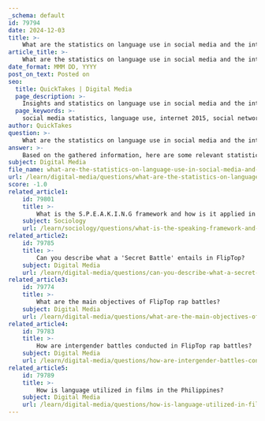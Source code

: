 ```yaml
---
_schema: default
id: 79794
date: 2024-12-03
title: >-
    What are the statistics on language use in social media and the internet in 2015?
article_title: >-
    What are the statistics on language use in social media and the internet in 2015?
date_format: MMM DD, YYYY
post_on_text: Posted on
seo:
  title: QuickTakes | Digital Media
  page_description: >-
    Insights and statistics on language use in social media and the internet from 2015, highlighting the growth of social networking, language diversity, and the impact on language evolution.
  page_keywords: >-
    social media statistics, language use, internet 2015, social networking, multilingual content, YouTube languages, content language distribution, language evolution, social media impact, online communication trends
author: QuickTakes
question: >-
    What are the statistics on language use in social media and the internet in 2015?
answer: >-
    Based on the gathered information, here are some relevant statistics and insights regarding language use in social media and the internet in 2015:\n\n1. **Social Media Usage**: By 2015, approximately 65% of adults were using social networking sites, marking a significant increase from previous years. This represented a nearly tenfold increase over the past decade. Notably, 72% of adult internet users in the U.S. were on Facebook, a figure that remained stable since 2014.\n\n2. **Language Diversity on Platforms**: YouTube was available in over 80 languages, with many popular channels incorporating content in languages other than English. This reflects a growing trend of multilingual content on social media platforms.\n\n3. **Content Language Distribution**: In terms of content languages on YouTube, 66% of the top 250 channels produced content in English, while other languages like Spanish (15%), Portuguese (7%), and Hindi (5%) were also represented. This indicates a dominance of English but also highlights the presence of other languages in popular media.\n\n4. **Impact of Social Media on Language Evolution**: Social media has been noted to democratize language change, allowing diverse users to influence linguistic trends. The emergence of micro-languages within online communities has also been observed, showcasing how social media platforms facilitate the rapid spread of new slang and phrases.\n\n5. **Traffic from Social Networks**: According to Shareaholic, the top eight social networks drove 31.24% of overall traffic to websites in December 2014, up from 22.71% the previous year. This statistic underscores the significant role social media plays in content discovery and sharing.\n\nThese statistics illustrate the dynamic nature of language use in social media and the internet during 2015, highlighting both the prevalence of English and the increasing incorporation of multilingual content.
subject: Digital Media
file_name: what-are-the-statistics-on-language-use-in-social-media-and-the-internet-in-2015.md
url: /learn/digital-media/questions/what-are-the-statistics-on-language-use-in-social-media-and-the-internet-in-2015
score: -1.0
related_article1:
    id: 79801
    title: >-
        What is the S.P.E.A.K.I.N.G framework and how is it applied in language studies?
    subject: Sociology
    url: /learn/sociology/questions/what-is-the-speaking-framework-and-how-is-it-applied-in-language-studies
related_article2:
    id: 79785
    title: >-
        Can you describe what a 'Secret Battle' entails in FlipTop?
    subject: Digital Media
    url: /learn/digital-media/questions/can-you-describe-what-a-secret-battle-entails-in-fliptop
related_article3:
    id: 79774
    title: >-
        What are the main objectives of FlipTop rap battles?
    subject: Digital Media
    url: /learn/digital-media/questions/what-are-the-main-objectives-of-fliptop-rap-battles
related_article4:
    id: 79783
    title: >-
        How are intergender battles conducted in FlipTop rap battles?
    subject: Digital Media
    url: /learn/digital-media/questions/how-are-intergender-battles-conducted-in-fliptop-rap-battles
related_article5:
    id: 79789
    title: >-
        How is language utilized in films in the Philippines?
    subject: Digital Media
    url: /learn/digital-media/questions/how-is-language-utilized-in-films-in-the-philippines
---
```


&nbsp;